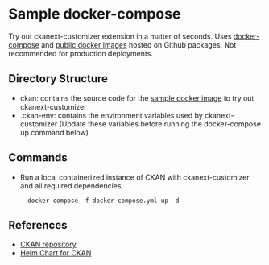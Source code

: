 # Sample docker-compose 

Try out ckanext-customizer extension in a matter of seconds. Uses [docker-compose](https://docs.docker.com/compose/) and [public docker images](https://github.com/saikarthikp9?tab=packages) hosted on Github packages. Not recommended for production deployments.

## Directory Structure

- ckan: contains the source code for the [sample docker image](https://github.com/saikarthikp9/ckanext-customizer/pkgs/container/ckanext-customizer-demo) to try out ckanext-customizer
- .ckan-env: contains the environment variables used by ckanext-customizer (Update these variables before running the docker-compose up command below)

## Commands

- Run a local containerized instance of CKAN with ckanext-customizer and all required dependencies

        docker-compose -f docker-compose.yml up -d

## References

- [CKAN repository](https://github.com/ckan/ckan)
- [Helm Chart for CKAN](https://github.com/keitaroinc/ckan-helm)